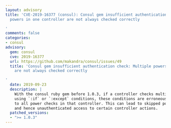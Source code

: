 ```yaml
---
layout: advisory
title: 'CVE-2019-16377 (consul): Consul gem insufficient authentication check: Multiple
  powers in one controller are not always checked correctly

'
comments: false
categories:
- consul
advisory:
  gem: consul
  cve: 2019-16377
  url: https://github.com/makandra/consul/issues/49
  title: 'Consul gem insufficient authentication check: Multiple powers in one controller
    are not always checked correctly

'
  date: 2019-09-23
  description: |
    With the consul ruby gem before 1.0.3, if a controller checks multiple powers
    using `:if` or `:except` conditions, these conditions are erroneously applied
    to all power checks in that controller. This can lead to skipped power checks
    and hence unauthenticated access to certain controller actions.
  patched_versions:
  - ">= 1.0.3"
---
```

